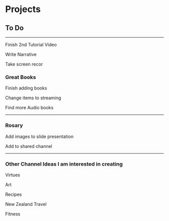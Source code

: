 # Projects
## To Do
***

Finish 2nd Tutorial Video

Write Narrative

Take screen recor

### Great Books

Finish adding books

Change items to streaming

Find more Audio books

***

### Rosary

Add images to slide presentation

Add to shared channel

***

### Other Channel Ideas I am interested in creating

Virtues

Art

Recipes

New Zealand Travel

Fitness